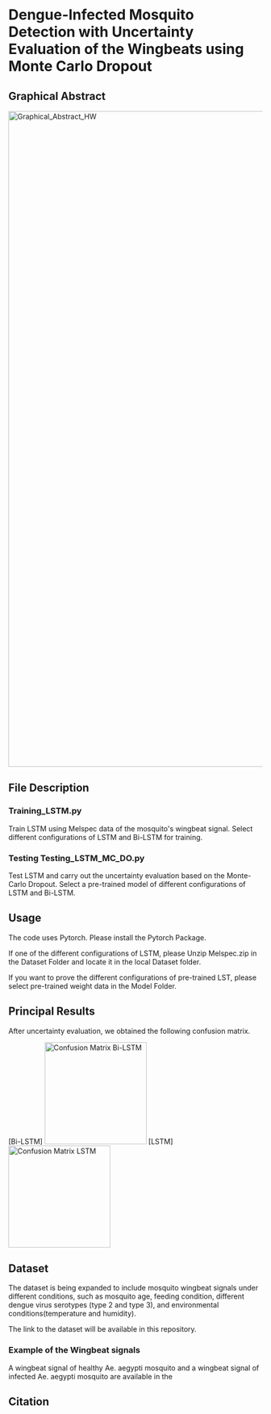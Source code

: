 # Dengue-Infected Mosquito Detection with Uncertainty Evaluation of the Wingbeats using Monte Carlo Dropout

## Graphical Abstract

<img width="1300" alt="Graphical_Abstract_HW" src="https://github.com/user-attachments/assets/66647b72-87b0-490b-851b-88d90ba7eb5a">

## File Description

### Training_LSTM.py  
Train LSTM using Melspec data of the mosquito's wingbeat signal.
Select different configurations of LSTM and Bi-LSTM for training.

### Testing Testing_LSTM_MC_DO.py    
Test LSTM and carry out the uncertainty evaluation based on the Monte-Carlo Dropout.
Select a pre-trained model of different configurations of LSTM and Bi-LSTM.

## Usage
The code uses Pytorch. Please install the Pytorch Package.

If one of the different configurations of LSTM, please Unzip Melspec.zip in the Dataset Folder and locate it in the local Dataset folder.

If you want to prove the different configurations of pre-trained LST, please select pre-trained weight data in the Model Folder.

## Principal Results
After uncertainty evaluation, we obtained the following confusion matrix.

[Bi-LSTM] <img width="202" alt="Confusion Matrix Bi-LSTM" src="https://github.com/NakanoMariko/Test/blob/main/Confusion%20Matrix%20Bi-LSTM.png">     [LSTM]  <img width="202" alt="Confusion Matrix LSTM" src="https://github.com/NakanoMariko/Test/blob/main/Confusion%20Matrix%20LSTM.png">

## Dataset
The dataset is being expanded to include mosquito wingbeat signals under different conditions, such as mosquito age, feeding condition, different dengue virus serotypes (type 2 and type 3), and environmental conditions(temperature and humidity).

The link to the dataset will be available in this repository.

### Example of the Wingbeat signals
A wingbeat signal of healthy Ae. aegypti mosquito and a wingbeat signal of infected Ae. aegypti mosquito are available in the 

## Citation


